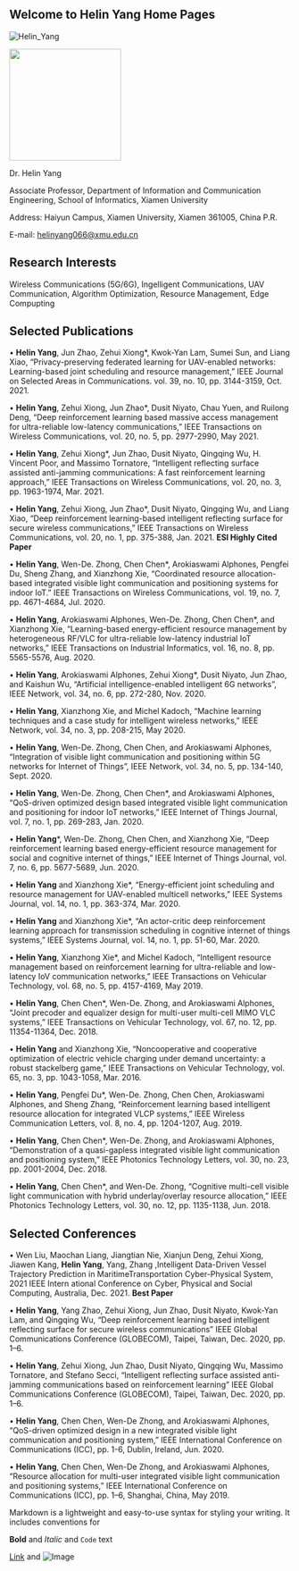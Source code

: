 ## Welcome to Helin Yang Home Pages
![Helin_Yang](https://user-images.githubusercontent.com/45284326/173179583-836a4abc-d4fd-4bfc-9a81-5b08b54ce0e1.jpg)

<img src="[https://user-images.githubusercontent.com/link-to-your-image.png](https://user-images.githubusercontent.com/45284326/173179583-836a4abc-d4fd-4bfc-9a81-5b08b54ce0e1.jpg)" width="200" />

Dr. Helin Yang

Associate  Professor, Department of Information and Communication Engineering, School of Informatics, Xiamen University

Address: Haiyun Campus, Xiamen University, Xiamen 361005, China P.R.

E-mail: helinyang066@xmu.edu.cn

## Research Interests
Wireless Communications (5G/6G), Ingelligent Communications, UAV  Communication, Algorithm Optimization, Resource Management, Edge Compupting


## Selected Publications
• **Helin Yang**, Jun Zhao, Zehui Xiong*, Kwok-Yan Lam, Sumei Sun, and Liang Xiao, “Privacy-preserving federated learning for UAV-enabled networks: Learning-based joint scheduling and resource management,” IEEE Journal on Selected Areas in Communications. vol. 39, no. 10, pp. 3144-3159, Oct. 2021.

• **Helin Yang**, Zehui Xiong, Jun Zhao*, Dusit Niyato, Chau Yuen, and Ruilong Deng, “Deep reinforcement learning based massive access management for ultra-reliable low-latency communications,” IEEE Transactions on Wireless Communications, vol. 20, no. 5, pp. 2977-2990, May 2021.

• **Helin Yang**, Zehui Xiong*, Jun Zhao, Dusit Niyato, Qingqing Wu, H. Vincent Poor, and Massimo Tornatore, “Intelligent reflecting surface assisted anti-jamming communications: A fast reinforcement learning approach,” IEEE Transactions on Wireless Communications, vol. 20, no. 3, pp. 1963-1974, Mar. 2021. 

• **Helin Yang**, Zehui Xiong, Jun Zhao*, Dusit Niyato, Qingqing Wu, and Liang Xiao, “Deep reinforcement learning-based intelligent reflecting surface for secure wireless communications,” IEEE Transactions on Wireless Communications, vol. 20, no. 1, pp. 375-388, Jan. 2021.   **ESI Highly Cited Paper**

• **Helin Yang**, Wen-De. Zhong, Chen Chen*, Arokiaswami Alphones, Pengfei Du, Sheng Zhang, and Xianzhong Xie, “Coordinated resource allocation-based integrated visible light communication and positioning systems for indoor IoT.” IEEE Transactions on Wireless Communications, vol. 19, no. 7, pp. 4671-4684, Jul. 2020.

• **Helin Yang**, Arokiaswami Alphones, Wen-De. Zhong, Chen Chen*, and Xianzhong Xie, “Learning-based energy-efficient resource management by heterogeneous RF/VLC for ultra-reliable low-latency industrial IoT networks,” IEEE Transactions on Industrial Informatics, vol. 16, no. 8, pp. 5565-5576, Aug. 2020. 

• **Helin Yang**, Arokiaswami Alphones, Zehui Xiong*, Dusit Niyato, Jun Zhao, and Kaishun Wu, “Artificial intelligence-enabled intelligent 6G networks”, IEEE Network, vol. 34, no. 6, pp. 272-280, Nov. 2020. 

• **Helin Yang**, Xianzhong Xie, and Michel Kadoch, “Machine learning techniques and a case study for intelligent wireless networks,” IEEE Network, vol. 34, no. 3, pp. 208-215, May 2020. 

• **Helin Yang**, Wen-De. Zhong, Chen Chen, and Arokiaswami Alphones, “Integration of visible light communication and positioning within 5G networks for Internet of Things”, IEEE Network, vol. 34, no. 5, pp. 134-140, Sept. 2020. 

• **Helin Yang**, Wen-De. Zhong, Chen Chen*, and Arokiaswami Alphones, “QoS-driven optimized design based integrated visible light communication and positioning for indoor IoT networks,” IEEE Internet of Things Journal, vol. 7, no. 1, pp. 269-283, Jan. 2020. 

• **Helin Yang***, Wen-De. Zhong, Chen Chen, and Xianzhong Xie, “Deep reinforcement learning based energy-efficient resource management for social and cognitive internet of things,” IEEE Internet of Things Journal, vol. 7, no. 6, pp. 5677-5689, Jun. 2020. 

• **Helin Yang** and Xianzhong Xie*, “Energy-efficient joint scheduling and resource management for UAV-enabled multicell networks,” IEEE Systems Journal, vol. 14, no. 1, pp. 363-374, Mar. 2020. 

• **Helin Yang** and Xianzhong Xie*, “An actor-critic deep reinforcement learning approach for transmission scheduling in cognitive internet of things systems,” IEEE Systems Journal, vol. 14, no. 1, pp. 51-60, Mar. 2020. 

• **Helin Yang**, Xianzhong Xie*, and Michel Kadoch, “Intelligent resource management based on reinforcement learning for ultra-reliable and low-latency IoV communication networks,” IEEE Transactions on Vehicular Technology, vol. 68, no. 5, pp. 4157-4169, May 2019. 

• **Helin Yang**, Chen Chen*, Wen-De. Zhong, and Arokiaswami Alphones, “Joint precoder and equalizer design for multi-user multi-cell MIMO VLC systems,” IEEE Transactions on Vehicular Technology, vol. 67, no. 12, pp. 11354-11364, Dec. 2018.

• **Helin Yang** and Xianzhong Xie, “Noncooperative and cooperative optimization of electric vehicle charging under demand uncertainty: a robust stackelberg game,” IEEE Transactions on Vehicular Technology, vol. 65, no. 3, pp. 1043-1058, Mar. 2016. 

• **Helin Yang**, Pengfei Du*, Wen-De. Zhong, Chen Chen, Arokiaswami Alphones, and Sheng Zhang, “Reinforcement learning based intelligent resource allocation for integrated VLCP systems,” IEEE Wireless Communication Letters, vol. 8, no. 4, pp. 1204-1207, Aug. 2019. 

• **Helin Yang**, Chen Chen*, Wen-De. Zhong, and Arokiaswami Alphones, “Demonstration of a quasi-gapless integrated visible light communication and positioning system,” IEEE Photonics Technology Letters, vol. 30, no. 23, pp. 2001-2004, Dec. 2018. 

• **Helin Yang**, Chen Chen*, and Wen-De. Zhong, “Cognitive multi-cell visible light communication with hybrid underlay/overlay resource allocation,” IEEE Photonics Technology Letters, vol. 30, no. 12, pp. 1135-1138, Jun. 2018. 

## Selected  Conferences
• Wen Liu, Maochan Liang, Jiangtian Nie, Xianjun Deng, Zehui Xiong, Jiawen Kang, **Helin Yang**, Yang, Zhang ,Intelligent Data-Driven Vessel Trajectory Prediction in MaritimeTransportation Cyber-Physical System, 2021 IEEE Intern ational Conference on Cyber, Physical and Social Computing, Australia, Dec. 2021.  **Best Paper**

• **Helin Yang**, Yang Zhao, Zehui Xiong, Jun Zhao, Dusit Niyato, Kwok-Yan Lam, and Qingqing Wu, “Deep reinforcement learning based intelligent reflecting surface for secure wireless communications” IEEE Global Communications Conference (GLOBECOM), Taipei, Taiwan, Dec. 2020, pp. 1–6.

• **Helin Yang**, Zehui Xiong, Jun Zhao, Dusit Niyato, Qingqing Wu, Massimo Tornatore, and Stefano Secci, “Intelligent reflecting surface assisted anti-jamming communications based on reinforcement learning” IEEE Global Communications Conference (GLOBECOM), Taipei, Taiwan, Dec. 2020, pp. 1–6.

• **Helin Yang**, Chen Chen, Wen-De Zhong, and Arokiaswami Alphones, “QoS-driven optimized design in a new integrated visible light communication and positioning system,” IEEE International Conference on Communications (ICC), pp. 1-6, Dublin, Ireland, Jun. 2020.

• **Helin Yang**, Chen Chen, Wen-De Zhong, and Arokiaswami Alphones, “Resource allocation for multi-user integrated visible light communication and positioning systems,” IEEE International Conference on Communications (ICC), pp. 1–6, Shanghai, China, May 2019.

Markdown is a lightweight and easy-to-use syntax for styling your writing. It includes conventions for


**Bold** and _Italic_ and `Code` text

[Link](url) and ![Image](src)


